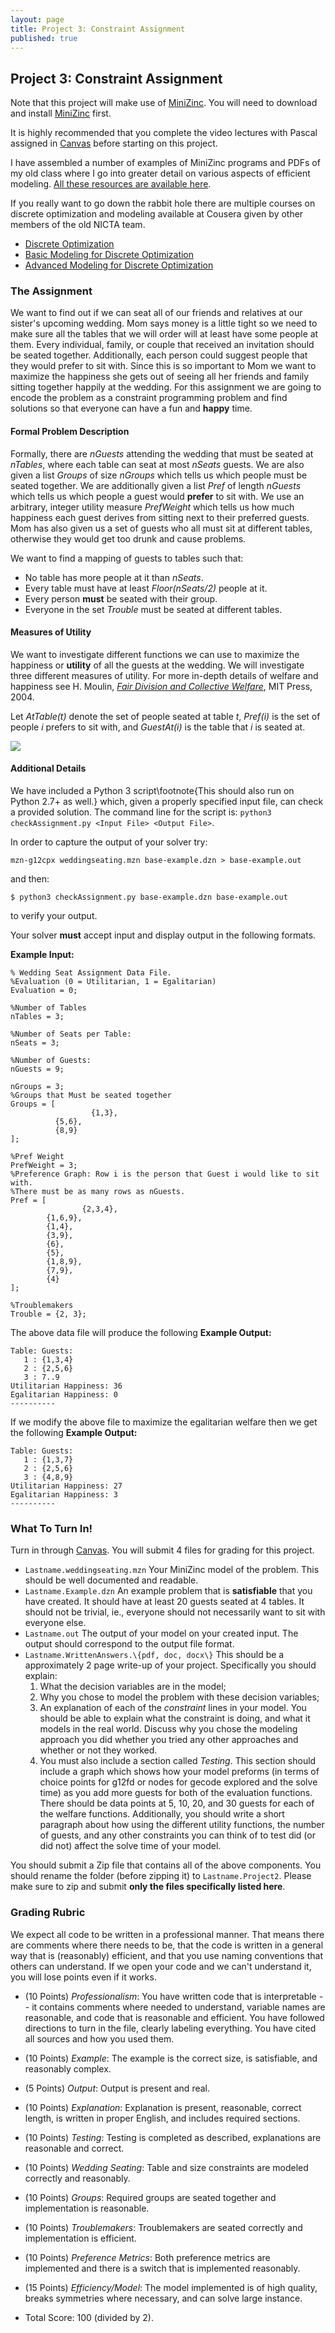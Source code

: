 ```yaml
---
layout: page
title: Project 3: Constraint Assignment
published: true
---
```


## Project 3: Constraint Assignment

Note that this project will make use of [MiniZinc](https://www.minizinc.org/).  You will need to download and install [MiniZinc](https://www.minizinc.org/) first.

It is highly recommended that you complete the video lectures with Pascal assigned in [Canvas](https://tulane.instructure.com/) before starting on this project.

I have assembled a number of examples of MiniZinc programs and PDFs of my old class where I go into greater detail on various aspects of efficient modeling.  [All these resources are available here](https://drive.google.com/open?id=1vf_0VivlRM1PABX8Jyza7BQWMozTdiH1).

If you really want to go down the rabbit hole there are multiple courses on discrete optimization and modeling available at Cousera given by other members of the old NICTA team.
  * [Discrete Optimization](https://www.coursera.org/learn/discrete-optimization)
  * [Basic Modeling for Discrete Optimization](https://www.coursera.org/learn/basic-modeling)
  * [Advanced Modeling for Discrete Optimization](https://www.coursera.org/learn/advanced-modeling)

### The Assignment

We want to find out if we can seat all of our friends and relatives at our sister's upcoming wedding. Mom says money is a little tight so we need to make sure all the tables that we will order will at least have some people at them.  Every individual, family, or couple that received an invitation should be seated together.  Additionally, each person could suggest people that they would prefer to sit with.  Since this is so important to Mom we want to maximize the happiness she gets out of seeing all her friends and family sitting together happily at the wedding. For this assignment we are going to encode the problem as a constraint programming problem and find solutions so that everyone can have a fun and **happy** time.

#### Formal Problem Description

Formally, there are *nGuests* attending the wedding that must be seated at *nTables*, where each table can seat at most *nSeats* guests. We are also given a list *Groups* of size *nGroups* which tells us which people must be seated together. We are additionally given a list *Pref* of length *nGuests* which tells us which people a guest would **prefer** to sit with. We use an arbitrary, integer utility measure *PrefWeight* which tells us how much happiness each guest derives from sitting next to their preferred guests.  Mom has also given us a set of guests who all must sit at different tables, otherwise they would get too drunk and cause problems.

We want to find a mapping of guests to tables such that:
  * No table has more people at it than *nSeats*.
  * Every table must have at least *Floor(nSeats/2)*  people at it.
  * Every person **must** be seated with their group.
  * Everyone in the set *Trouble* must be seated at different tables.

#### Measures of Utility

We want to investigate different functions we can use to maximize the happiness or **utility** of all the guests at the wedding. We will investigate three different measures of utility. For more in-depth details of welfare and happiness see H. Moulin, [*Fair Division and Collective Welfare*](https://mitpress.mit.edu/books/fair-division-and-collective-welfare), MIT Press, 2004.  

Let *AtTable(t)* denote the set of people seated at table *t*, *Pref(i)* is the set of people *i* prefers to sit with, and *GuestAt(i)* is the table that *i* is seated at.

<img src="./pg3_objectives.png">

#### Additional Details

We have included a Python 3 script\footnote{This should also run on Python 2.7+ as well.} which, given a properly specified input file, can check a provided
solution.  The command line for the script is: `python3 checkAssignment.py <Input File> <Output File>`.

In order to capture the output of your solver try:

```mzn-g12cpx weddingseating.mzn base-example.dzn > base-example.out```

and then:

```$ python3 checkAssignment.py base-example.dzn base-example.out```

to verify your output.

Your solver **must** accept input and display output in the following formats.

**Example Input:**
```
% Wedding Seat Assignment Data File.
%Evaluation (0 = Utilitarian, 1 = Egalitarian)
Evaluation = 0;

%Number of Tables
nTables = 3;

%Number of Seats per Table:
nSeats = 3;

%Number of Guests:
nGuests = 9;

nGroups = 3;
%Groups that Must be seated together
Groups = [
		          {1,3},
          {5,6},
          {8,9}
];

%Pref Weight
PrefWeight = 3;
%Preference Graph: Row i is the person that Guest i would like to sit with.
%There must be as many rows as nGuests.
Pref = [
		        {2,3,4},
        {1,6,9},
        {1,4},
        {3,9},
        {6},
        {5},
        {1,8,9},
        {7,9},
        {4}
];
        
%Troublemakers
Trouble = {2, 3};
```

The above data file will produce the following **Example Output:**

```
Table: Guests: 
   1 : {1,3,4}
   2 : {2,5,6}
   3 : 7..9
Utilitarian Happiness: 36
Egalitarian Happiness: 0
----------
```

If we modify the above file to maximize the egalitarian welfare then we get the following **Example Output:**

```
Table: Guests: 
   1 : {1,3,7}
   2 : {2,5,6}
   3 : {4,8,9}
Utilitarian Happiness: 27
Egalitarian Happiness: 3
----------
```

### What To Turn In!

Turn in through [Canvas](https://tulane.instructure.com/).  You will submit 4 files for grading for this project.
  * `Lastname.weddingseating.mzn` Your MiniZinc model of the problem.  This should be well documented and readable.
  * `Lastname.Example.dzn` An example problem that is **satisfiable** that you have created. It should have at least 20 guests seated at 4 tables.  It should not be trivial, ie., everyone  should not necessarily want to sit with everyone else.
  * `Lastname.out` The output of your model on your created input.  The output should correspond to the output file format.
  * `Lastname.WrittenAnswers.\{pdf, doc, docx\}` This should be a approximately 2 page write-up of your project.  Specifically you should explain: 
    1. What the decision variables are in the model;
    2. Why you chose to model the problem with these decision variables;
    3. An explanation of each of the *constraint* lines in your model. You should be able to explain what the constraint is doing, and what it models in the real world.  Discuss why you chose the modeling approach you did whether you tried any other approaches and whether or not they worked.
    4. You must also include a section called *Testing*.  This section should include a graph which shows how your model preforms (in terms of choice points for g12fd or nodes for gecode explored and the solve time) as you add more guests for both of the evaluation functions.  There should be data points at 5, 10, 20, and 30 guests for each of the welfare functions. Additionally, you should write a short paragraph about how using the different utility functions, the number of guests, and any other constraints you can think of to test did (or did not) affect the solve time of your model.

You should submit a Zip file that contains all of the above components. You should rename the folder (before zipping it) to `Lastname.Project2`. Please make sure to zip and submit **only the files specifically listed here**.

### Grading Rubric

We expect all code to be written in a professional manner. That means there are comments where there needs to be, that the code is written in a general way that is (reasonably) efficient, and that you use naming conventions that others can understand.  If we open your code and we can't understand it, you will lose points even if it works.

* (10 Points) *Professionalism*: You have written code that is interpretable -- it contains comments where needed to understand, variable names are reasonable, and code that is reasonable and efficient.  You have followed directions to turn in the file, clearly labeling everything.  You have cited all sources and how you used them.
* (10 Points) *Example*: The example is the correct size, is satisfiable, and reasonably complex.
* (5 Points) *Output*: Output is present and real.
* (10 Points) *Explanation*: Explanation is present, reasonable, correct length, is written in proper English, and includes required sections.
* (10 Points) *Testing*: Testing is completed as described, explanations are reasonable and correct.
* (10 Points) *Wedding Seating*: Table and size constraints are modeled correctly and reasonably.
* (10 Points) *Groups*: Required groups are seated together and implementation is reasonable.
* (10 Points) *Troublemakers*: Troublemakers are seated correctly and implementation is efficient.
* (10 Points) *Preference Metrics*: Both preference metrics are implemented and there is a switch that is implemented reasonably.
* (15 Points) *Efficiency/Model*: The model implemented is of high quality, breaks symmetries where necessary, and can solve large instance.


* Total Score: 100 (divided by 2).